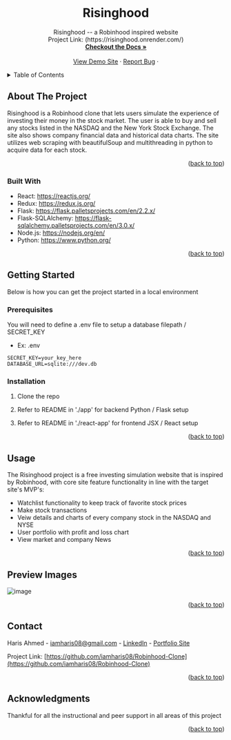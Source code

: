 <!-- Improved compatibility of back to top link: See: https://github.com/othneildrew/Best-README-Template/pull/73 -->
<a name="readme-top"></a>
<!--
*** Thanks for checking out the Best-README-Template. If you have a suggestion
*** that would make this better, please fork the repo and create a pull request
*** or simply open an issue with the tag "enhancement".
*** Don't forget to give the project a star!
*** Thanks again! Now go create something AMAZING! :D
-->



<!-- PROJECT SHIELDS -->
<!--
*** I'm using markdown "reference style" links for readability.
*** Reference links are enclosed in brackets [ ] instead of parentheses ( ).
*** See the bottom of this document for the declaration of the reference variables
*** for contributors-url, forks-url, etc. This is an optional, concise syntax you may use.
*** https://www.markdownguide.org/basic-syntax/#reference-style-links
-->
<!-- [![Contributors][contributors-shield]][contributors-url] -->
<!-- [![Forks][forks-shield]][forks-url]
[![Stargazers][stars-shield]][stars-url]
[![Issues][issues-shield]][issues-url]
[![MIT License][license-shield]][license-url]
[![LinkedIn][linkedin-shield]][linkedin-url] -->



<!-- PROJECT LOGO -->
<br />
<div align="center">
  <a href="https://github.com/iamharis08/Robinhood-Clone/wiki">
    <!-- <img src="images/logo.png" alt="Logo" width="80" height="80"> -->
  </a>

<h1 align="center">Risinghood</h1>

  <p align="center">
    Risinghood -- a Robinhood inspired website
    <br />
    Project Link: (https://risinghood.onrender.com/)
    <br />
    <a href="https://github.com/iamharis08/Robinhood-Clone/wiki"><strong>Checkout the Docs »</strong></a>
    <br />
    <br />
    <a href="https://risinghood.onrender.com">View Demo Site</a>
    ·
    <a href="https://github.com/iamharis08/Robinhood-Clone/issues">Report Bug</a>
    ·
    <!-- <a href="https://github.com/iamharis08/Robinhood-Clone/issues">Request Feature</a> -->
  </p>
</div>


<!-- TABLE OF CONTENTS -->
<details>
  <summary>Table of Contents</summary>
  <ol>
    <li>
      <a href="#about-the-project">About The Project</a>
      <ul>
        <li><a href="#built-with">Built With</a></li>
      </ul>
    </li>
    <li>
      <a href="#getting-started">Getting Started</a>
      <ul>
        <li><a href="#prerequisites">Prerequisites</a></li>
        <li><a href="#installation">Installation</a></li>
      </ul>
    </li>
    <li><a href="#usage">Usage</a></li>
    <li><a href="#preview-images">Preview Images</a></li>
    <!-- <li><a href="#contributing">Contributing</a></li> -->
    <!-- <li><a href="#license">License</a></li> -->
    <li><a href="#contact">Contact</a></li>
    <!-- <li><a href="#acknowledgments">Acknowledgments</a></li> -->
  </ol>
</details>




<!-- ABOUT THE PROJECT -->
## About The Project

<!-- [![Product Name Screen Shot][product-screenshot]](https://example.com) -->

Risinghood is a Robinhood clone that lets users simulate the experience of investing their money in the stock market. The user is able to buy and sell any stocks listed in the NASDAQ and the New York Stock Exchange. The site also shows company financial data and historical data charts. The site utilizes web scraping with beautifulSoup and multithreading in python to acquire data for each stock.


<p align="right">(<a href="#readme-top">back to top</a>)</p>



### Built With

* React: https://reactjs.org/
* Redux: https://redux.js.org/
* Flask: https://flask.palletsprojects.com/en/2.2.x/
* Flask-SQLAlchemy: https://flask-sqlalchemy.palletsprojects.com/en/3.0.x/
* Node.js: https://nodejs.org/en/
* Python: https://www.python.org/



<p align="right">(<a href="#readme-top">back to top</a>)</p>



<!-- GETTING STARTED -->
## Getting Started

Below is how you can get the project started in a local environment

### Prerequisites

You will need to define a .env file to setup a database filepath / SECRET_KEY
* Ex: .env

```
SECRET_KEY=your_key_here
DATABASE_URL=sqlite:///dev.db
```

### Installation

1. Clone the repo

2. Refer to README in './app' for backend Python / Flask setup

3. Refer to README in './react-app' for frontend JSX / React setup

<p align="right">(<a href="#readme-top">back to top</a>)</p>


<!-- USAGE EXAMPLES -->
## Usage

The Risinghood project is a free investing simulation website that is inspired by Robinhood, with core site feature functionality in line with the target site's MVP's:
 * Watchlist functionality to keep track of favorite stock prices
 * Make stock transactions
 * Veiw details and charts of every company stock in the NASDAQ and NYSE
 * User portfolio with profit and loss chart
 * View market and company News


<p align="right">(<a href="#readme-top">back to top</a>)</p>



<!-- PREVIEW IMAGES -->
## Preview Images

![image](https://user-images.githubusercontent.com/76670635/221087515-fd084207-c1d8-41db-b135-7b1705c1cfd9.png)


<p align="right">(<a href="#readme-top">back to top</a>)</p>







<!-- LICENSE -->
<!-- ## License

Distributed under the MIT License. See `LICENSE.txt` for more information.

<p align="right">(<a href="#readme-top">back to top</a>)</p> -->



<!-- CONTACT -->
## Contact
Haris Ahmed - iamharis08@gmail.com - [LinkedIn](www.linkedin.com/in/harisahmed12/) - [Portfolio Site](https://iamharis08.github.io/)

Project Link: [https://github.com/iamharis08/Robinhood-Clone](https://github.com/iamharis08/Robinhood-Clone)

<p align="right">(<a href="#readme-top">back to top</a>)</p>



<!-- ACKNOWLEDGMENTS -->
## Acknowledgments

Thankful for all the instructional and peer support in all areas of this project
<!-- * []()
* []()
* []() -->

<p align="right">(<a href="#readme-top">back to top</a>)</p>



<!-- MARKDOWN LINKS & IMAGES -->
<!-- https://www.markdownguide.org/basic-syntax/#reference-style-links -->
[contributors-shield]: https://img.shields.io/github/contributors/jacoblauxman/aa-capstone.svg?style=for-the-badge
[contributors-url]: https://github.com/jacoblauxman/aa-capstone/graphs/contributors

[React.js]: https://img.shields.io/badge/React-20232A?style=for-the-badge&logo=react&logoColor=61DAFB
[React-url]: https://reactjs.org/
[ExpressJS-url]: https://expressjs.com/
[Sequelize-url]: https://sequelize.org/
